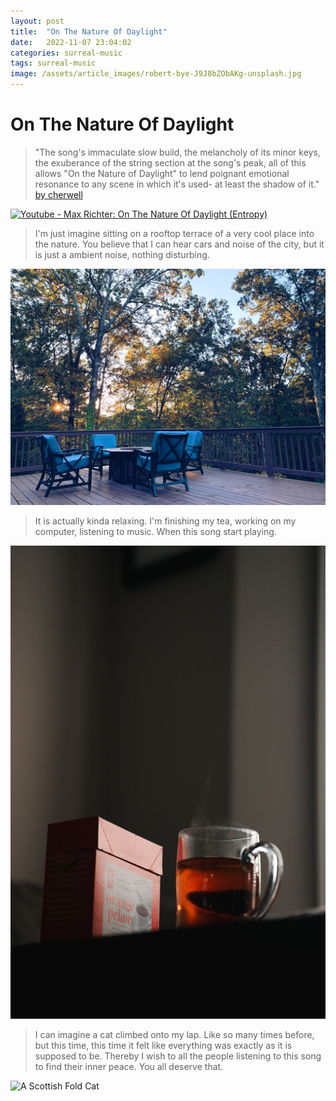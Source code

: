 ```yaml
---
layout: post
title:  "On The Nature Of Daylight"
date:   2022-11-07 23:04:02
categories: surreal-music
tags: surreal-music
image: /assets/article_images/robert-bye-J9J8bZObAKg-unsplash.jpg
---
```


# On The Nature Of Daylight
>"The song's immaculate slow build, the melancholy of its minor keys, the exuberance of the string section at the song's peak, all of this allows "On the Nature of Daylight" to lend poignant emotional resonance to any scene in which it's used- at least the shadow of it." [by cherwell](https://cherwell.org/2020/04/27/stop-using-max-richters-on-the-nature-of-daylight-in-everything/)

[![Youtube - Max Richter: On The Nature Of Daylight (Entropy)](https://img.youtube.com/vi/b_YHE4Sx-08/maxresdefault.jpg)](https://www.youtube.com/watch?v=b_YHE4Sx-08)

>I'm just imagine sitting on a rooftop terrace of a very cool place into the nature. You believe that I can hear cars and noise of the city, but it is just a ambient noise, nothing disturbing.

![I can imagine](/assets/article_images/skyler-smith-VduXA-Cw9pc-unsplash.jpg "I can imagine")

>It is actually kinda relaxing. I'm finishing my tea, working on my computer, listening to music. When this song start playing.

![My tea](/assets/article_images/mahalon-blake-ZDxwMYZk2fk-unsplash.jpg "My tea")

 >I can imagine a cat climbed onto my lap. Like so many times before, but this time, this time it felt like everything was exactly as it is supposed to be. Thereby I wish to all the people listening to this song to find their inner peace. You all deserve that.

![A Scottish Fold Cat](/assets/article_images/bob-van-aubel-kLi1-IIOH5s-unsplash.jpg#center "A Scottish Fold Cat")

